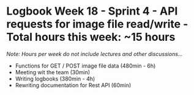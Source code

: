# Logbook Week 18 - Sprint 4 - API requests for image file read/write - Total hours this week: ~15 hours
*Note: Hours per week do not include lectures and other discussions...* 
  - Functions for GET / POST image file data (480min - 6h)
  - Meeting wit the team (30min)
  - Writing logbooks (380min - 4h)
  - Rewriting documentation for Rest API (60min)
